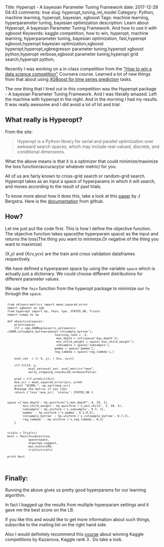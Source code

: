 Title: Hyperopt - A bayesian Parameter Tuning Framework
date:  2017-12-28 04:43
comments: true
slug: hyperopt_tuning_ml_model
Category: Python, machine learning, hyperopt, bayesian, xgboost
Tags: machine learning, hyperparameter tuning, bayesian optimization
description: Learn about Hyperopt, A bayesian Parameter Tuning Framework. And how to use it with xgboost
Keywords: kaggle competition, how to win, hyperopt, machine learning, hyperparameter tuning, bayesian optimization, fast,hyperopt xgboost,hyperopt bayesian optimization,xgboost hyperopt,hyperopt,xgbregressor parameter tuning,hyperopt xgboost python,hyperopt verbose,xgboost parameter tuning,hyperopt grid search,hyperopt python,


Recently I was working on a in-class competition from the ["How to win a data science competition"](https://www.coursera.org/specializations/aml?siteID=lVarvwc5BD0-BShznKdc3CUauhfsM7_8xw&utm_content=2&utm_medium=partners&utm_source=linkshare&utm_campaign=lVarvwc5BD0) Coursera course. Learned a lot of new things from that about using [XGBoost for time series prediction](http://mlwhiz.com/blog/2017/12/26/How_to_win_a_data_science_competition/) tasks.

The one thing that I tired out in this competition was the Hyperopt package - A bayesian Parameter Tuning Framework. And I was literally amazed. Left the machine with hyperopt in the night. And in the morning I had my results. It was really awesome and I did avoid a lot of hit and trial.

## What really is Hyperopt?

From the site:

>Hyperopt is a Python library for serial and parallel optimization over awkward search spaces, which may include real-valued, discrete, and conditional dimensions.

What the above means is that it is a optimizer that could minimize/maximize the loss function/accuracy(or whatever metric) for you.

All of us are fairly known to cross-grid search or random-grid search. Hyperopt takes as an input a space of hyperparams in which it will search, and moves according to the result of past trials.

To know more about how it does this, take a look at this [paper](https://conference.scipy.org/proceedings/scipy2013/pdfs/bergstra_hyperopt.pdf) by J Bergstra.
Here is the [documentation](https://github.com/hyperopt/hyperopt/wiki/FMin) from github.


## How?

Let me just put the code first. This is how I define the objective function. The objective function takes space(the hyperparam space) as the input and returns the loss(The thing you want to minimize.Or negative of the thing you want to maximize)

(X,y) and (Xcv,ycv) are the train and cross validation dataframes respectively.

We have defined a hyperparam space by using the variable `space` which is actually just a dictionary. We could choose different distributions for different parameter values.

We use the `fmin` function from the hyperopt package to minimize our `fn` through the `space`.

<pre style="font-size:80%; padding:7px; margin:0em;">
<code class="python">from sklearn.metrics import mean_squared_error
import xgboost as xgb
from hyperopt import hp, fmin, tpe, STATUS_OK, Trials
import numpy as np

def objective(space):
    print(space)
    clf = xgb.XGBRegressor(n_estimators =1000,colsample_bytree=space['colsample_bytree'],
                           learning_rate = .3,
                            max_depth = int(space['max_depth']),
                            min_child_weight = space['min_child_weight'],
                            subsample = space['subsample'],
                           gamma = space['gamma'],
                           reg_lambda = space['reg_lambda'],)

    eval_set  = [( X, y), ( Xcv, ycv)]

    clf.fit(X, y,
            eval_set=eval_set, eval_metric="rmse",
            early_stopping_rounds=10,verbose=False)

    pred = clf.predict(Xcv)
    mse_scr = mean_squared_error(ycv, pred)
    print "SCORE:", np.sqrt(mse_scr)
    #change the metric if you like
    return {'loss':mse_scr, 'status': STATUS_OK }


space ={'max_depth': hp.quniform("x_max_depth", 4, 16, 1),
        'min_child_weight': hp.quniform ('x_min_child', 1, 10, 1),
        'subsample': hp.uniform ('x_subsample', 0.7, 1),
        'gamma' : hp.uniform ('x_gamma', 0.1,0.5),
        'colsample_bytree' : hp.uniform ('x_colsample_bytree', 0.7,1),
        'reg_lambda' : hp.uniform ('x_reg_lambda', 0,1)
    }


trials = Trials()
best = fmin(fn=objective,
            space=space,
            algo=tpe.suggest,
            max_evals=100,
            trials=trials)

print best
</code></pre>
<br>

## Finally:

Running the above gives us pretty good hyperparams for our learning algorithm.

In fact I bagged up the results from multiple hyperparam settings and it gave me the best score on the LB.

If you like this and would like to get more information about such things, subscribe to the mailing list on the right hand side.

Also I would definitely recommend this [course](https://www.coursera.org/specializations/aml?siteID=lVarvwc5BD0-BShznKdc3CUauhfsM7_8xw&utm_content=2&utm_medium=partners&utm_source=linkshare&utm_campaign=lVarvwc5BD0) about winning Kaggle competitions by Kazanova, Kaggle rank 3 . Do take a look.
